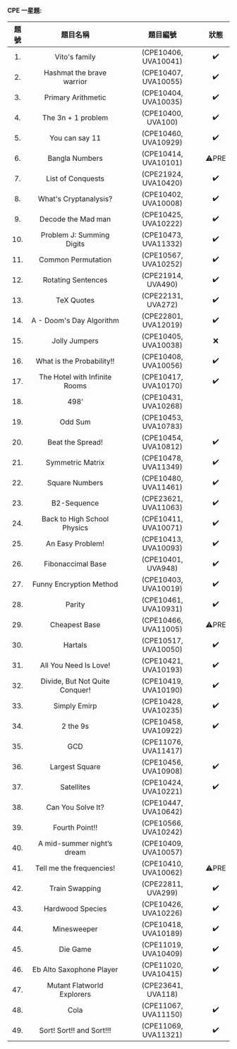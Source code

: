 **CPE 一星題:**

| 題號 | 題目名稱 | 題目編號 | 狀態 |
| :------------: | :------------: | :------------: | :------------: |
| 1. | Vito's family | (CPE10406, UVA10041) | ✔️ |
| 2. | Hashmat the brave warrior | (CPE10407, UVA10055) | ✔️ |
| 3. | Primary Arithmetic | (CPE10404, UVA10035) | ✔️ |
| 4. | The 3n + 1 problem | (CPE10400, UVA100) | ✔️ |
| 5. | You can say 11 | (CPE10460, UVA10929) | ✔️ |
| 6. | Bangla Numbers | (CPE10414, UVA10101) | ⚠️PRE |
| 7. | List of Conquests | (CPE21924, UVA10420) | ✔️ |
| 8. | What's Cryptanalysis? | (CPE10402, UVA10008) | ✔️ |
| 9. | Decode the Mad man | (CPE10425, UVA10222) | ✔️ |
| 10. | Problem J: Summing Digits | (CPE10473, UVA11332) | ✔️ |
| 11. | Common Permutation | (CPE10567, UVA10252) | ✔️ |
| 12. | Rotating Sentences | (CPE21914, UVA490) | ✔️ |
| 13. | TeX Quotes | (CPE22131, UVA272) | ✔️ |
| 14. | A - Doom's Day Algorithm | (CPE22801, UVA12019) | ✔️ |
| 15. | Jolly Jumpers | (CPE10405, UVA10038) | ❌ |
| 16. | What is the Probability!! | (CPE10408, UVA10056) | ✔️ |
| 17. | The Hotel with Infinite Rooms | (CPE10417, UVA10170) | ✔️ |
| 18. | 498’ | (CPE10431, UVA10268) |   |
| 19. | Odd Sum | (CPE10453, UVA10783) |   |
| 20. | Beat the Spread! | (CPE10454, UVA10812) | ✔️ |
| 21. | Symmetric Matrix | (CPE10478, UVA11349) | ✔️ |
| 22. | Square Numbers | (CPE10480, UVA11461) | ✔️ |
| 23. | B2-Sequence | (CPE23621, UVA11063) | ✔️ |
| 24. | Back to High School Physics | (CPE10411, UVA10071) | ✔️ |
| 25. | An Easy Problem! | (CPE10413, UVA10093) | ✔️ |
| 26. | Fibonaccimal Base | (CPE10401, UVA948) | ✔️ |
| 27. | Funny Encryption Method | (CPE10403, UVA10019) | ✔️ |
| 28. | Parity | (CPE10461, UVA10931) | ✔️ |
| 29. | Cheapest Base | (CPE10466, UVA11005) | ⚠️PRE |
| 30. | Hartals | (CPE10517, UVA10050) | ✔️ |
| 31. | All You Need Is Love! | (CPE10421, UVA10193) | ✔️ |
| 32. | Divide, But Not Quite Conquer! | (CPE10419, UVA10190) | ✔️ |
| 33. | Simply Emirp | (CPE10428, UVA10235) | ✔️ |
| 34. | 2 the 9s | (CPE10458, UVA10922) | ✔️ |
| 35. | GCD | (CPE11076, UVA11417) |   |
| 36. | Largest Square | (CPE10456, UVA10908) | ✔️ |
| 37. | Satellites | (CPE10424, UVA10221) | ✔️ |
| 38. | Can You Solve It? | (CPE10447, UVA10642) |   |
| 39. | Fourth Point!! | (CPE10566, UVA10242) |   |
| 40. | A mid-summer night’s dream | (CPE10409, UVA10057) |   |
| 41. | Tell me the frequencies! | (CPE10410, UVA10062) | ⚠️PRE |
| 42. | Train Swapping | (CPE22811, UVA299) | ✔️ |
| 43. | Hardwood Species | (CPE10426, UVA10226) | ✔️ |
| 44. | Minesweeper | (CPE10418, UVA10189) | ✔️ |
| 45. | Die Game | (CPE11019, UVA10409) | ✔️ |
| 46. | Eb Alto Saxophone Player | (CPE11020, UVA10415) | ✔️ |
| 47. | Mutant Flatworld Explorers | (CPE23641, UVA118) |   |
| 48. | Cola | (CPE11067, UVA11150) | ✔️ |
| 49. | Sort! Sort!! and Sort!!! | (CPE11069, UVA11321) | ✔️ |